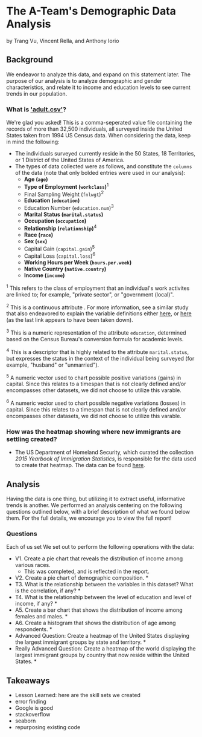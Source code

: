 # The A-Team's Demographic Data Analysis
by Trang Vu, Vincent Rella, and Anthony Iorio

## Background
We endeavor to analyze this data, and expand on this statement later. The purpose of our analysis is to analyze demographic and gender characteristics, and relate it to income and education levels to see current trends in our population.

### What is ['adult.csv'](https://www.kaggle.com/uciml/adult-census-income)?
We're glad you asked! This is a comma-seperated value file containing the records of more than 32,500 individuals, all surveyed inside the United States taken from 1994 US Census data. When considering the data, keep in mind the following:

* The individuals surveyed currently reside in the 50 States, 18 Territories, or 1 District of the United States of America.
* The types of data collected were as follows, and constitute the `columns` of the data (note that only bolded entries were used in our analysis):
  * **Age (`age`)**
  * **Type of Employment (`workclass`)**<sup>1</sup>
  * Final Sampling Weight (`fnlwgt`)<sup>2</sup>
  * **Education (`education`)**
  * Education Number (`education.num`)<sup>3</sup>
  * **Marital Status (`marital.status`)**
  * **Occupation (`occupation`)**
  * **Relationship (`relationship`)**<sup>4</sup>
  * **Race (`race`)**
  * **Sex (`sex`)**
  * Capital Gain (`capital.gain`)<sup>5</sup>
  * Capital Loss (`capital.loss`)<sup>6</sup>
  * **Working Hours per Week (`hours.per.week`)**
  * **Native Country (`native.country`)**
  * **Income (`income`)**
  

<sup>1</sup> This refers to the class of employment that an individual's work activites are linked to; for example, "private sector", or "government (local)".

<sup>2</sup> This is a continuous attribute . For more information, see a similar study that also endeavored to explain the variable definitions either [here](http://mhahsler.github.io/arules/reference/Adult.html), or [here](http://webcache.googleusercontent.com/search?q=cache:XDAnLT7ItZIJ:mhahsler.github.io/arules/reference/Adult.html+&cd=1&hl=en&ct=clnk&gl=us) (as the last link appears to have been taken down).

<sup>3</sup> This is a numeric representation of the attribute `education`, determined based on the Census Bureau's conversion formula for academic levels.

<sup>4</sup> This is a descriptor that is highly related to the attribute `marital.status`, but expresses the status in the context of the individual being surveyed (for example, "husband" or "unmarried").

<sup>5</sup> A numeric vector used to chart possible positive variations (gains) in capital. Since this relates to a timespan that is not clearly defined and/or encompasses other datasets, we did not choose to utilize this varable.

<sup>6</sup> A numeric vector used to chart possible negative variations (losses) in capital. Since this relates to a timespan that is not clearly defined and/or encompasses other datasets, we did not choose to utilize this varable.

### How was the heatmap showing where new immigrants are settling created?
* The US Department of Homeland Security, which curated the collection *2015 Yearbook of Immigration Statistics*, is responsible for the data used to create that heatmap. The data can be found [here](https://www.dhs.gov/immigration-statistics/yearbook/2015/table4).

## Analysis
Having the data is one thing, but utilizing it to extract useful, informative trends is another. We performed an analysis centering on the following questions outlined below, with a brief description of what we found below them. For the full details, we encourage you to view the full report!

### Questions
Each of us set We set out to perform the following operations with the data:
* V1. Create a pie chart that reveals the distribution of income among various races.
  * This was completed, and is reflected in the report. 
* V2. Create a pie chart of demographic composition.
  * 
* T3. What is the relationship between the variables in this dataset? What is the correlation, if any?
  * 
* T4. What is the relationship between the level of education and level of income, if any?
  * 
* A5. Create a bar chart that shows the distribution of income among females and males.
  * 
* A6. Create a histogram that shows the distribution of age among respondents.
  * 
* Advanced Question: Create a heatmap of the United States displaying the largest immigrant groups by state and territory.
  * 
* Really Advanced Question: Create a heatmap of the world displaying the largest immigrant groups by country that now reside within the United States.
  * 

## Takeaways
* Lesson Learned: here are the skill sets we created
* error finding
* Google is good
* stackoverflow
* seaborn
* repurposing existing code

